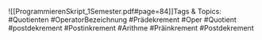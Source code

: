 
![[ProgrammierenSkript_1Semester.pdf#page=84]]Tags & Topics:
   #Quotienten
   #OperatorBezeichnung
   #Prädekrement
   #Oper
   #Quotient
   #postdekrement
   #Postinkrement
   #Arithme
   #Präinkrement
   #Postdekrement
